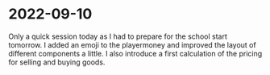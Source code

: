# 2022-09-10

Only a quick session today as I had to prepare for the school start tomorrow.
I added an emoji to the playermoney and improved the layout of different
components a little. I also introduce a first calculation of the pricing for
selling and buying goods.
